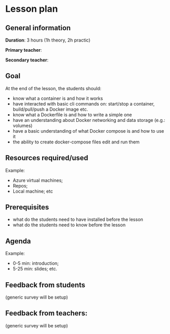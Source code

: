 # Lesson plan

## General information

**Duration**: 3 hours (1h theory, 2h practic)

**Primary teacher**: 

**Secondary teacher**: 

## Goal
At the end of the lesson, the students should:
- know what a container is and how it works
- have interacted with basic cli commands on: start/stop a container, build/pull/push a Docker image etc.
- know what a Dockerfile is and how to write a simple one
- have an understanding about Docker networking and data storage (e.g.: volumes)
- have a basic understanding of what Docker compose is and how to use it
- the ability to create docker-compose files edit and run them

## Resources required/used
Example:
- Azure virtual machines;
- Repos;
- Local machine; etc

## Prerequisites
- what do the students need to have installed before the lesson
- what do the students need to know before the lesson

## Agenda
Example:
- 0-5 min: introduction;
- 5-25 min: slides; etc.

## Feedback from students
(generic survey will be setup)

## Feedback from teachers:
(generic survey will be setup)

